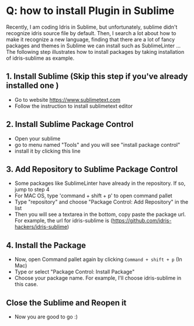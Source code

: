 # Q: how to install Plugin in Sublime
Recently, I am coding Idris in Sublime, but unfortunately, sublime didn't recognize idris source file by default. Then, I search a lot about how to make it recognize a new language, finding that there are a lot of fancy packages and themes in Sublime we can install such as SublimeLinter ... 
The following step illustrates how to install packages by taking installation of idris-sublime as example.

## 1. Install Sublime (Skip this step if you've already installed one )
  - Go to website https://www.sublimetext.com 
  - Follow the instruction to install sublimetext editor

## 2. Install Sublime Package Control
  - Open your sublime
  - go to menu named "Tools" and you will see "install package control"
  - install it by clicking this line

## 3. Add Repository to Sublime Package Control
  - Some packages like SublimeLinter have already in the repository. If so, jump to step 4
  - For MAC OS, type 'command + shift + p' to open command pallet
  - Type "repository" and choose "Package Control: Add Repository" in the list
  - Then you will see a textarea in the bottom, copy paste the package url. For example, the url for idris-sublime is (https://github.com/idris-hackers/idris-sublime)  

## 4. Install the Package
  - Now, open Command pallet again by clicking `Command + shift + p` (In Mac)
  - Type or select "Package Control: Install Package"
  - Choose your package name. For example, I'll choose idris-sublime in this case.

## Close the Sublime and Reopen it
  - Now you are good to go :)
